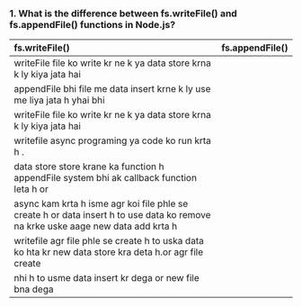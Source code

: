 ### 1. What is the difference between fs.writeFile() and fs.appendFile() functions in Node.js?
|fs.writeFile() |fs.appendFile()|
|:---------|:---------|
|writeFile file ko write kr ne k ya data store krna k ly kiya jata hai|
|appendFile bhi file me data insert krne k ly use me liya jata h yhai bhi| 
|writeFile file ko write kr ne k ya data store krna k ly kiya jata hai 
writefile async programing ya code ko run krta h .|
|data store store krane ka function h appendFile system bhi ak callback function leta h or
async kam krta h isme  agr koi file phle se create h or data insert h to use  data ko remove na krke uske aage new data add krta h|
|writefile agr file phle se create h to uska data ko hta kr new data store kra deta h.or agr file create
nhi h to usme data insert kr dega or new file bna dega|
